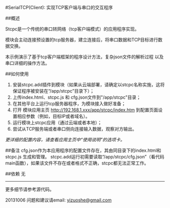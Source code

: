 ﻿#SerialTCP(Client): 实现TCP客户端与串口的交互程序


##概述

Stcpc是一个传统的串口转网络（tcp客户端模式）的应用程序实现。

模块会主动连接预设置的tcp服务器，建立连接后，将串口数据和TCP目标进行数据交换。

本示例演示了基于tcp客户端框架的程序设计方法，复杂json文件的解析过程 以及 串口详细的操作方法。

##如何使用

1. 安装stcpc.add插件到模块（如果从云端部署，请确定以stcpc名称实施，这将保证程序被安装在“/app/stcpc”目录下）；
2. 上传index.html、stcpc.js 和 cfg.json文件到"/app/stcpc"目录；
3. 在其他平台上运行tcp服务器程序，为模块接入做好准备；
4. 打开 模块应用主页 http://192.168.1.xxx/app/stcpc/index.htm 
到配置页面设置相应参数（例如，目标IP或者域名）。
5. 运行模块上stcpc应用（通过云端或者本地）；
6. 尝试从TCP服务端或者串口侧向连接输入数据，观察对方输出。

 *更详细的配置内容，请查看应用主页中“使用说明”的选项卡。*

##备注
cfg.json作为本应用程序的配置文件存在，其由同目录下的index.html和stcpc.js 生成和管理。
stcpc.add运行初需要读取“/app/stcpc/cfg.json”（看代码main函数），如果该文件不存在或者格式不正确，stcpc都无法正常工作。



##依赖
无


****
更多细节请参考源代码。

20131006
问题和建议请email: yizuoshe@gmail.com 



